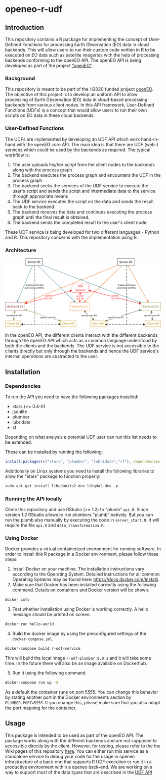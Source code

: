 # openeo-r-udf

## Introduction
This repository contains a R package for implementing the concept of User-Defined Functions for processing Earth Observation (EO) data in cloud backends. This will allow users to run their custom code written in R to be executed on EO data such as satellite imageries with the help of processing backends conforming to the openEO API. The openEO API is being developed as part of the project ["openEO"](https://github.com/Open-EO).

### Background
This repository is meant to be part of the H2020 funded project [openEO](http://openeo.org). The objective of this project is to develop an uniform API to allow processing of Earth Observation (EO) data in cloud-based processing backends from various client nodes. In this API framework, User-Defined Functions (UDFs) is a concept that would allow users to run their own scripts on EO data in these cloud backends.

### User-Defined Functions
The UDFs are implemented by developing an UDF API which work hand-in-hand with the openEO core API. The main idea is that there are UDF (web-) services which could be used by the backends as required. The typical workflow is:

1. The user uploads his/her script from the client nodes to the backends along with the process graph
2. The backend executes the process graph and encounters the UDF in the process graph
3. The backend seeks the services of the UDF service to execute the user's script and sends the script and intermediate data to the service through appropriate means
4. The UDF service executes the script on the data and sends the result back to the backend.
5. The backend receives the data and continues executing the process graph until the final result is obtained.
6. The backend sends the completed result to the user's client node.

These UDF service is being developed for two different languages - Python and R. This repository concerns with the implementation using R.

### Architecture

![openEO UDF Architecture](https://github.com/Open-EO/openeo-r-udf/blob/master/data/openeo_github.png)

In the openEO API, the different clients interact with the different backends through the openEO API which acts as a common language understood by both the clients and the backends. The UDF service is not accessible to the clients directly but only through the backends and hence the UDF service's internal operations are abstracted to the user.

## Installation

### Dependencies
To run the API you need to have the following packages installed:
 * stars (>= 0.4-0)
 * jsonlite
 * plumber
 * lubridate
 * sf
 
Depending on what analysis a potential UDF user can run this list needs to be extended.

These can be installed by running the following:

```r
install.packages(c("stars", "plumber", "lubridate","sf"), dependencies = TRUE)
```

Additionally on Linux systems you need to install the following libraries to allow the "stars" package to function properly:
```r
sudo apt-get install libudunits2-dev libgdal-dev -y
```

### Running the API locally
Clone this repository and use RStudio (>= 1.2) to "plumb" `api.R`. Since version 1.2 RStudio allows to run plumbers "plumb" natively. But you can run the plumb also manually by executing the code in `server_start.R`. It will require the file `api.R` and `data_transformation.R`.

### Using Docker
Docker provides a virtual containerized environment for running software. In order to install this R package in a Docker environment, please follow these steps:

1. Install Docker on your machine. The installation instructions vary according to the Operating System. Detailed instructions for all common Operating Systems may be found here: <https://docs.docker.com/install/>.
2. Make sure that Docker has been installed correctly using the following command. Details on containers and Docker version will be shown.
```bash
docker info
```
3. Test whether installation using Docker is working correctly. A hello message should be printed on screen. 
```bash
docker run hello-world
```
4. Build the docker image by using the preconfigured settings of the `docker-compose.yml`.
```bash
docker-compose build r-udf-service
```
This will build the local image `r-udf-plumber:0.0.1` and it will take some time. In the future there will also be an image available on Dockerhub.

5. Run it using the following command.
```bash
docker-compose run up -d
```
As a default the container runs on port 5555. You can change this behavior by stating another port in the Docker environments section by `PLUMBER_PORT=5555`. If you change this, please make sure that you also adapt the port mapping for the container.

## Usage
This package is intended to be used as part of the openEO API. The package works along with the different backends and are not supposed to accessible directly by the client. However, for testing, please refer to the the Wiki pages of this repository [here](https://github.com/Open-EO/openeo-r-udf/wiki).
You can either run this service as a standalone service to debug your code for the usage in openeo infrastructure of a back-end that supports R UDF execution or run it in a productive environment within a openeo back-end. We are working on a way to support most of the data types that are described in the [UDF API](https://open-eo.github.io/openeo-udf/api_docs/)
